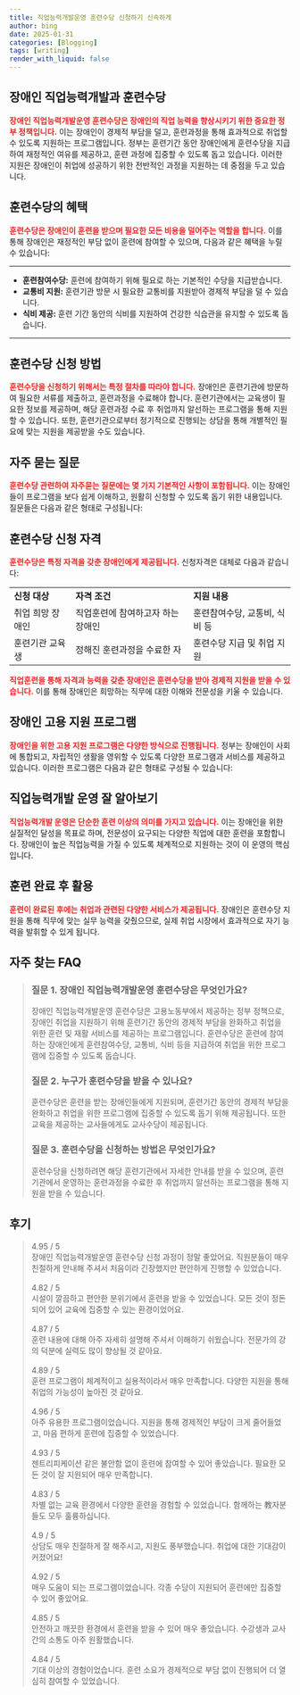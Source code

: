 ```yaml
---
title: 직업능력개발운영 훈련수당 신청하기 신속하게
author: bing
date: 2025-01-31
categories: [Blogging]
tags: [writing]
render_with_liquid: false
---
```



<h2 id='장애인_직업능력개발과_훈련수당'>장애인 직업능력개발과 훈련수당</h2>

<p><b><span style="color: #ee2323;">장애인 직업능력개발운영 훈련수당은 장애인의 직업 능력을 향상시키기 위한 중요한 정부 정책입니다.</span></b> 이는 장애인이 경제적 부담을 덜고, 훈련과정을 통해 효과적으로 취업할 수 있도록 지원하는 프로그램입니다. 정부는 훈련기간 동안 장애인에게 훈련수당을 지급하여 재정적인 여유를 제공하고, 훈련 과정에 집중할 수 있도록 돕고 있습니다. 이러한 지원은 장애인이 취업에 성공하기 위한 전반적인 과정을 지원하는 데 중점을 두고 있습니다.</p>

<h2 id='훈련수당의_혜택'>훈련수당의 혜택</h2>

<p><b><span style="color: #ee2323;">훈련수당은 장애인이 훈련을 받으며 필요한 모든 비용을 덜어주는 역할을 합니다.</span></b> 이를 통해 장애인은 재정적인 부담 없이 훈련에 참여할 수 있으며, 다음과 같은 혜택을 누릴 수 있습니다:</p>

<hr />

<ul>
    <li><b>훈련참여수당:</b> 훈련에 참여하기 위해 필요로 하는 기본적인 수당을 지급받습니다.</li>
    <li><b>교통비 지원:</b> 훈련기관 방문 시 필요한 교통비를 지원받아 경제적 부담을 덜 수 있습니다.</li>
    <li><b>식비 제공:</b> 훈련 기간 동안의 식비를 지원하여 건강한 식습관을 유지할 수 있도록 돕습니다.</li>
</ul>

<hr />

<h2 id='훈련수당_신청방법'>훈련수당 신청 방법</h2>

<p><b><span style="color: #ee2323;">훈련수당을 신청하기 위해서는 특정 절차를 따라야 합니다.</span></b> 장애인은 훈련기관에 방문하여 필요한 서류를 제출하고, 훈련과정을 수료해야 합니다. 훈련기관에서는 교육생이 필요한 정보를 제공하며, 해당 훈련과정 수료 후 취업까지 알선하는 프로그램을 통해 지원할 수 있습니다. 또한, 훈련기관으로부터 정기적으로 진행되는 상담을 통해 개별적인 필요에 맞는 지원을 제공받을 수도 있습니다.</p>

<h2 id='자주묻는질문'>자주 묻는 질문</h2>

<p><b><span style="color: #ee2323;">훈련수당 관련하여 자주묻는 질문에는 몇 가지 기본적인 사항이 포함됩니다.</span></b> 이는 장애인들이 프로그램을 보다 쉽게 이해하고, 원활히 신청할 수 있도록 돕기 위한 내용입니다. 질문들은 다음과 같은 형태로 구성됩니다:</p>

<h2 id='훈련수당_신청자격'>훈련수당 신청 자격</h2>

<p><b><span style="color: #ee2323;">훈련수당은 특정 자격을 갖춘 장애인에게 제공됩니다.</span></b> 신청자격은 대체로 다음과 같습니다:</p>

<table>
    <tr>
        <td><b>신청 대상</b></td>
        <td><b>자격 조건</b></td>
        <td><b>지원 내용</b></td>
    </tr>
    <tr>
        <td>취업 희망 장애인</td>
        <td>직업훈련에 참여하고자 하는 장애인</td>
        <td>훈련참여수당, 교통비, 식비 등</td>
    </tr>
    <tr>
        <td>훈련기관 교육생</td>
        <td>정해진 훈련과정을 수료한 자</td>
        <td>훈련수당 지급 및 취업 지원</td>
    </tr>
</table>

<p><b><span style="color: #ee2323;">직업훈련을 통해 자격과 능력을 갖춘 장애인은 훈련수당을 받아 경제적 지원을 받을 수 있습니다.</span></b> 이를 통해 장애인은 희망하는 직무에 대한 이해와 전문성을 키울 수 있습니다.</p>

<h2 id='장애인_고용_지원_프로그램'>장애인 고용 지원 프로그램</h2>

<p><b><span style="color: #ee2323;">장애인을 위한 고용 지원 프로그램은 다양한 방식으로 진행됩니다.</span></b> 정부는 장애인이 사회에 통합되고, 자립적인 생활을 영위할 수 있도록 다양한 프로그램과 서비스를 제공하고 있습니다. 이러한 프로그램은 다음과 같은 형태로 구성될 수 있습니다:</p>

<h2 id='직업능력개발_운영_잘_알아보기'>직업능력개발 운영 잘 알아보기</h2>

<p><b><span style="color: #ee2323;">직업능력개발 운영은 단순한 훈련 이상의 의미를 가지고 있습니다.</span></b> 이는 장애인을 위한 실질적인 달성을 목표로 하며, 전문성이 요구되는 다양한 직업에 대한 훈련을 포함합니다. 장애인이 높은 직업능력을 가질 수 있도록 체계적으로 지원하는 것이 이 운영의 핵심입니다.</p>

<h2 id='훈련완료후_활용'>훈련 완료 후 활용</h2>

<p><b><span style="color: #ee2323;">훈련이 완료된 후에는 취업과 관련된 다양한 서비스가 제공됩니다.</span></b> 장애인은 훈련수당 지원을 통해 직무에 맞는 실무 능력을 갖췄으므로, 실제 취업 시장에서 효과적으로 자기 능력을 발휘할 수 있게 됩니다.</p>


<h2 id='자주_찾는_FAQ'>자주 찾는 FAQ</h2>
<div itemscope="" itemtype="https://schema.org/FAQPage"> 
<blockquote> 
<div itemscope="" itemprop="mainEntity" itemtype="https://schema.org/Question"> 
<h3 itemprop="name">질문 1. 장애인 직업능력개발운영 훈련수당은 무엇인가요?</h3> 
<div itemscope="" itemprop="acceptedAnswer" itemtype="https://schema.org/Answer"> 
<span itemprop="text"> 
<p>장애인 직업능력개발운영 훈련수당은 고용노동부에서 제공하는 정부 정책으로, 장애인 취업을 지원하기 위해 훈련기간 동안의 경제적 부담을 완화하고 취업을 위한 훈련 및 재활 서비스를 제공하는 프로그램입니다. 훈련수당은 훈련에 참여하는 장애인에게 훈련참여수당, 교통비, 식비 등을 지급하여 취업을 위한 프로그램에 집중할 수 있도록 돕습니다.</p> 
</span> 
</div> 
</div> 
<div itemscope="" itemprop="mainEntity" itemtype="https://schema.org/Question"> 
<h3 itemprop="name">질문 2. 누구가 훈련수당을 받을 수 있나요?</h3> 
<div itemscope="" itemprop="acceptedAnswer" itemtype="https://schema.org/Answer"> 
<span itemprop="text"> 
<p>훈련수당은 훈련을 받는 장애인들에게 지원되며, 훈련기간 동안의 경제적 부담을 완화하고 취업을 위한 프로그램에 집중할 수 있도록 돕기 위해 제공됩니다. 또한 교육을 제공하는 교사들에게도 교사수당이 제공됩니다.</p> 
</span> 
</div> 
</div> 
<div itemscope="" itemprop="mainEntity" itemtype="https://schema.org/Question"> 
<h3 itemprop="name">질문 3. 훈련수당을 신청하는 방법은 무엇인가요?</h3> 
<div itemscope="" itemprop="acceptedAnswer" itemtype="https://schema.org/Answer"> 
<span itemprop="text"> 
<p>훈련수당을 신청하려면 해당 훈련기관에서 자세한 안내를 받을 수 있으며, 훈련기관에서 운영하는 훈련과정을 수료한 후 취업까지 알선하는 프로그램을 통해 지원을 받을 수 있습니다.</p> 
</span> 
</div> 
</div> 
</blockquote> 
</div>
<h2 id='후기'>후기</h2>
<div itemscope itemtype="https://schema.org/Product">
  <blockquote>
  <div itemprop="review" itemscope itemtype="https://schema.org/Review">
      <div itemprop="reviewRating" itemscope itemtype="https://schema.org/Rating"> <span itemprop="ratingValue">4.95</span> / <span itemprop="bestRating">5</span> </div>
      <span itemprop="reviewBody">장애인 직업능력개발운영 훈련수당 신청 과정이 정말 좋았어요. 직원분들이 매우 친절하게 안내해 주셔서 처음이라 긴장했지만 편안하게 진행할 수 있었습니다.</span>
  </div>
  <br>
  <div itemprop="review" itemscope itemtype="https://schema.org/Review">
      <div itemprop="reviewRating" itemscope itemtype="https://schema.org/Rating"> <span itemprop="ratingValue">4.82</span> / <span itemprop="bestRating">5</span> </div>
      <span itemprop="reviewBody">시설이 깔끔하고 편안한 분위기에서 훈련을 받을 수 있었습니다. 모든 것이 정돈되어 있어 교육에 집중할 수 있는 환경이었어요.</span>
  </div>
  <br>
  <div itemprop="review" itemscope itemtype="https://schema.org/Review">
      <div itemprop="reviewRating" itemscope itemtype="https://schema.org/Rating"> <span itemprop="ratingValue">4.87</span> / <span itemprop="bestRating">5</span> </div>
      <span itemprop="reviewBody">훈련 내용에 대해 아주 자세히 설명해 주셔서 이해하기 쉬웠습니다. 전문가의 강의 덕분에 실력도 많이 향상될 것 같아요.</span>
  </div>
  <br>
  <div itemprop="review" itemscope itemtype="https://schema.org/Review">
      <div itemprop="reviewRating" itemscope itemtype="https://schema.org/Rating"> <span itemprop="ratingValue">4.89</span> / <span itemprop="bestRating">5</span> </div>
      <span itemprop="reviewBody">훈련 프로그램이 체계적이고 실용적이라서 매우 만족합니다. 다양한 지원을 통해 취업의 가능성이 높아진 것 같아요.</span>
  </div>
  <br>
  <div itemprop="review" itemscope itemtype="https://schema.org/Review">
      <div itemprop="reviewRating" itemscope itemtype="https://schema.org/Rating"> <span itemprop="ratingValue">4.96</span> / <span itemprop="bestRating">5</span> </div>
      <span itemprop="reviewBody">아주 유용한 프로그램이었습니다. 지원을 통해 경제적인 부담이 크게 줄어들었고, 마음 편하게 훈련에 집중할 수 있었습니다.</span>
  </div>
  <br>
  <div itemprop="review" itemscope itemtype="https://schema.org/Review">
      <div itemprop="reviewRating" itemscope itemtype="https://schema.org/Rating"> <span itemprop="ratingValue">4.93</span> / <span itemprop="bestRating">5</span> </div>
      <span itemprop="reviewBody">젠트리피케이션 같은 불안함 없이 훈련에 참여할 수 있어 좋았습니다. 필요한 모든 것이 잘 지원되어 매우 만족합니다.</span>
  </div>
  <br>
  <div itemprop="review" itemscope itemtype="https://schema.org/Review">
      <div itemprop="reviewRating" itemscope itemtype="https://schema.org/Rating"> <span itemprop="ratingValue">4.83</span> / <span itemprop="bestRating">5</span> </div>
      <span itemprop="reviewBody">차별 없는 교육 환경에서 다양한 훈련을 경험할 수 있었습니다. 함께하는 教자분들도 모두 훌륭하십니다.</span>
  </div>
  <br>
  <div itemprop="review" itemscope itemtype="https://schema.org/Review">
      <div itemprop="reviewRating" itemscope itemtype="https://schema.org/Rating"> <span itemprop="ratingValue">4.9</span> / <span itemprop="bestRating">5</span> </div>
      <span itemprop="reviewBody">상담도 매우 친절하게 잘 해주시고, 지원도 풍부했습니다. 취업에 대한 기대감이 커졌어요!</span>
  </div>
  <br>
  <div itemprop="review" itemscope itemtype="https://schema.org/Review">
      <div itemprop="reviewRating" itemscope itemtype="https://schema.org/Rating"> <span itemprop="ratingValue">4.92</span> / <span itemprop="bestRating">5</span> </div>
      <span itemprop="reviewBody">매우 도움이 되는 프로그램이었습니다. 각종 수당이 지원되어 훈련에만 집중할 수 있어 좋았어요.</span>
  </div>
  <br>
  <div itemprop="review" itemscope itemtype="https://schema.org/Review">
      <div itemprop="reviewRating" itemscope itemtype="https://schema.org/Rating"> <span itemprop="ratingValue">4.85</span> / <span itemprop="bestRating">5</span> </div>
      <span itemprop="reviewBody">안전하고 깨끗한 환경에서 훈련을 받을 수 있어 매우 좋았습니다. 수강생과 교사 간의 소통도 아주 원활했습니다.</span>
  </div>
  <br>
  <div itemprop="review" itemscope itemtype="https://schema.org/Review">
      <div itemprop="reviewRating" itemscope itemtype="https://schema.org/Rating"> <span itemprop="ratingValue">4.84</span> / <span itemprop="bestRating">5</span> </div>
      <span itemprop="reviewBody">기대 이상의 경험이었습니다. 훈련 소요가 경제적으로 부담 없이 진행되어 더 열심히 참여할 수 있었습니다.</span>
  </div>
  </blockquote>
</div>
